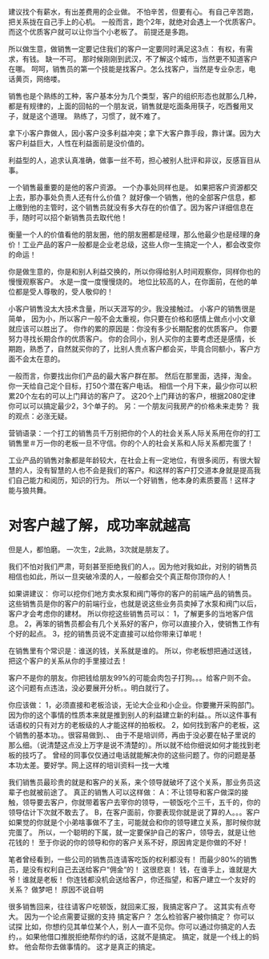 建议找个有薪水，有出差费用的企业做。 不怕辛苦，但要有心。 有自己辛苦跑，把关系拢在自己手上的心机。 一般而言，跑个2年，就绝对会遇上一个优质客户。 而这个优质客户就可以让你当个小老板了。 前提还是多跑。

所以做生意，做销售一定要记住我们的客户一定要同时满足这3点： 有权，有需求，有钱。 缺一不可。
那时候刚刚到武汉，不了解这个城市，当然更不知道客户在哪。 呵呵，销售员的第一个技能是找客户。怎么找客户，当然是专业杂志，电话黄页，网络喽。

销售也是个熟练的工种，客户基本分为几个类型，客户的组织形态也就那么几种，都是有规律的，上面的回帖的一个朋友说，销售就是吃面条用筷子，吃西餐用叉子，就是这个道理。 熟练了，习惯了，就不难了。

拿下小客户靠做人，因小客户没多利益冲突；拿下大客户靠手段，靠计谋。因为大客户利益巨大，人性在利益面前是没价值的。

利益型的人，追求认真准确，做事一丝不苟，担心被别人批评和非议，反感盲目从事。

一个销售最重要的是他的客户资源。 一个办事处同样也是。 如果把客户资源都交上去，那办事处负责人还有什么价值？ 就好像一个销售，他的全部客户信息，都上缴到他的主管时，这个销售员就没有多大存在的价值了。因为客户详细信息在手，随时可以招个新销售员去取代他！

衡量一个人的价值看他的朋友圈，他的朋友圈都是经理，那么他最少也是经理的身价！工业产品的客户一般都是企业老总级，这些人你一生搞定一个人，都会改变你的命运！

你是做生意的，你是和别人利益交换的，所以你得给别人时间观察你，同样你也的慢慢观察客户。 水是一度一度慢慢烧的。
地位比较高的人，在你面前，在他的单位都是受人尊敬的，受人敬仰的！

小客户销售没太大技术含量，所以天涯写的少。我没接触过。 小客户的销售很是简单， 因为小，所以客户一般不会太重视，你只要在价格和感情上做点小小文章就应该可以胜出了。 你作的累的原因是：你没有多少长期配套的优质客户。 你要努力寻找长期合作的优质客户。 你的合同小，别人买你的主要考虑还是感情，长期跑，熟悉了，自然就买你的了，比别人贵点客户都会买，毕竟合同额小，客户方面不会太在意的。

一般而言，你要找出你们产品的最大客户群在那。 然后在那里面，选择，淘金。 你一天给自己定个目标，打50个潜在客户电话。 相信一个月下来，最少你可以积累20个左右的可以上门拜访的客户了。 这20个上门拜访的客户，根据2080定律你可以可以搞定最少2，3个单子的。 另：一个朋友问我房产的价格未来走势？ 我的观点：必涨无疑。

营销语录：一个打工的销售员千万别把你的个人的社会关系人际关系用在你的打工销售里＃万一你的老板一旦不守信。你的个人的社会关系和人际关系都完蛋了！

工业产品的销售对象都是年龄较大，在社会上有一定地位，有很多阅历，有很大智慧的人，没有智慧的人也不会是我们的客户。和这样的客户打交道本身就是提高我们自己能力和阅历，知识的行为。 所以一个好销售，他本身的素质要高！这样才能与狼共舞。

# 对客户越了解，成功率就越高

但是人，都怕磨。 一次生，2此熟，3次就是朋友了。

我们不怕对我们严肃，苛刻甚至拒绝我们的人，。因为他对我如此，对别的销售员相信也如此，所以一旦突破冷漠的人，一般都会交个真正帮你顶你的人！

如果讲建议： 你可以挖你们地方卖水泵和阀门等你的客户的前端产品的销售员。 这些销售员是你的客户的前端行业，也就是说这些业务员卖掉了水泵和阀门以后，客户才会考虑你的建材。 所以你挖这些销售员可以： 1，了解更多的当地客户信息。 2，再笨的销售员都会有几个关系好的客户，你可以直接介入，使销售工作有个好的起点。 3，挖的销售员说不定直接可以给你带来订单呢！

在销售里有个常识是：谁送的钱，关系就是谁的。 所以，你老板想把通过送钱，把这个客户的关系从你的手里接过去！

客户不是你的朋友。你把钱给朋友99%的可能会肉包子打狗。。。给客户则不会。这个问题有点违法，没必要展开分析。。明白就行了。

你应该做： 
1，必须直接和老板洽谈，无论大企业和小企业。你要撇开采购部门。 因为你的这个事情的性质本来就是推到别人的利益建立新的利益。。所以这件事有话语权的只有对方的老板级的人才能这样的拍板权。 
2，如何找到客户的老板，这个销售的基本功。。很容易做到、、 由于不是培训师，再由于没必要在帖子里说的那么细。（说清楚这点没上万字是说不清楚的）。所以就不给你细说如何才能找到老板的技巧了。 曾经的同事仅仅通过电话就能解决你的这些问题了。你的问题是基本功太差。要好学。网上这样的培训资料一找一大堆

我们销售员最珍贵的就是和客户的关系，来个领导就破坏了这个关系，那业务员这辈子也就被前途了。 真正的销售人可以这样做： 
A：不让领导和客户做深的接触，领导要去客户，你就带着客户去宰你的领导，一顿饭吃个三千，五千的，你的领导估计下次就不敢去了。 
B，在客户面前，你要表现你就是说了算的人。。。客户如果觉的你就是个小弟啥事做不了主，可能就会和你的领导建立关系，那时候你就完蛋了。 
所以，一个聪明的下属，就一定要保护自己的客户，领导去，就是让他花钱的！ 至于你说的你的领导和你的客户关系不好，原因肯定是你做的不好！

笔者曾经看到，一些公司的销售员连请客吃饭的权利都没有！ 而最少80%的销售员，是没有权利自己去送给客户“佣金“的！ 这很悲哀！ 钱，在谁手上，谁就是大爷！谁就是老板！ 你连钱都没机会送给客户，你还指望，和客户建立一个友好的关系？ 做梦吧！ 原因不说自明

很多销售回来，往往请客户吃顿饭，就回来汇报，我搞定客户了。 这其实有点夸大。 因为一个论点需要证据的支持 搞定客户？ 怎么检验客户被你搞定？ 你可以试探 比如，你想约见其单位某个人，别人一直不见你。你可以通过你搞定的人去约，。如果他借口推脱拒绝帮你约的话，这就不是搞定。 搞定，就是一个线上的蚂蚱。 他会帮你去做事情的。 这才是真正的搞定。
